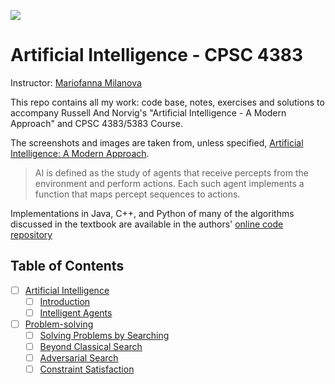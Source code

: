 
![](http://aima.cs.berkeley.edu/cover2.jpg)
# Artificial Intelligence - CPSC 4383

Instructor: [ Mariofanna Milanova](http://ualr.edu/mgmilanova/index.html)

This repo contains all my work: code base, notes, exercises and solutions to accompany Russell And Norvig's "Artificial Intelligence - A Modern Approach" and CPSC 4383/5383 Course.

The screenshots and images are taken from, unless specified, [Artificial Intelligence: A Modern Approach](http://aima.cs.berkeley.edu/).


>AI is defined as the study of agents that receive percepts from the environment and perform actions. Each such agent implements a function that maps percept sequences to actions.


Implementations in Java, C++, and Python of many of the algorithms discussed in the textbook are available in the authors' [online code repository](http://aima.cs.berkeley.edu/code.html)


## Table of Contents

- [ ] [Artificial Intelligence](https://github.com/andersy005/artificial-intelligence/tree/master/01-Artificial-Intelligence)
     - [ ] [Introduction](https://github.com/andersy005/artificial-intelligence/tree/master/01-Artificial-Intelligence/1-Introduction)
     - [ ] [Intelligent Agents](https://github.com/andersy005/artificial-intelligence/tree/master/01-Artificial-Intelligence/2-Intelligent-agents)

- [ ] [Problem-solving]()
    - [ ] [Solving Problems by Searching]()
    - [ ] [Beyond Classical Search]()
    - [ ] [Adversarial Search]()
    - [ ] [Constraint Satisfaction]()